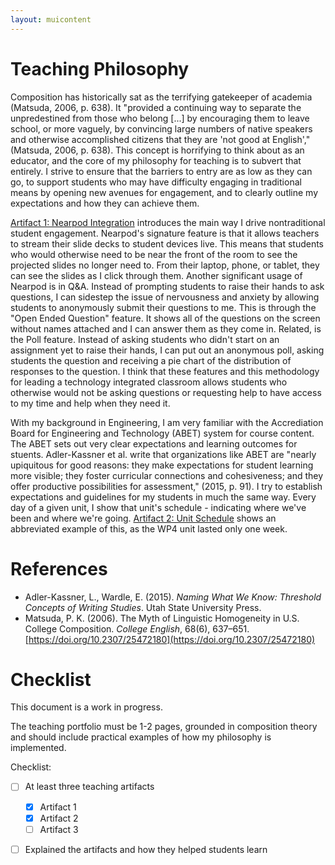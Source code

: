 ```yaml
---
layout: muicontent
---
```


# Teaching Philosophy

Composition has historically sat as the terrifying gatekeeper of academia (Matsuda, 2006, p. 638).  It "provided a continuing way to separate the unpredestined from those who belong [...] by encouraging them to leave school, or more vaguely, by convincing large numbers of native speakers and otherwise accomplished citizens that they are 'not good at English'," (Matsuda, 2006, p. 638).  This concept is horrifying to think about as an educator, and the core of my philosophy for teaching is to subvert that entirely.  I strive to ensure that the barriers to entry are as low as they can go, to support students who may have difficulty engaging in traditional means by opening new avenues for engagement, and to clearly outline my expectations and how they can achieve them.

[Artifact 1: Nearpod Integration](artifacts.html#artifact-1-nearpod-integration) introduces the main way I drive nontraditional student engagement.  Nearpod's signature feature is that it allows teachers to stream their slide decks to student devices live.  This means that students who would otherwise need to be near the front of the room to see the projected slides no longer need to.  From their laptop, phone, or tablet, they can see the slides as I click through them.  Another significant usage of Nearpod is in Q&amp;A.  Instead of prompting students to raise their hands to ask questions, I can sidestep the issue of nervousness and anxiety by allowing students to anonymously submit their questions to me.  This is through the "Open Ended Question" feature.  It shows all of the questions on the screen without names attached and I can answer them as they come in.  Related, is the Poll feature.  Instead of asking students who didn't start on an assignment yet to raise their hands, I can put out an anonymous poll, asking students the question and receiving a pie chart of the distribution of responses to the question.  I think that these features and this methodology for leading a technology integrated classroom allows students who otherwise would not be asking questions or requesting help to have access to my time and help when they need it.

With my background in Engineering, I am very familiar with the Accrediation Board for Engineering and Technology (ABET) system for course content.  The ABET sets out very clear expectations and learning outcomes for stuents.  Adler-Kassner et al. write that organizations like ABET are "nearly upiquitous for good reasons: they make expectations for student learning more visible; they foster curricular connections and cohesiveness; and they offer productive possibilities for assessment," (2015, p. 91).  I try to establish expectations and guidelines for my students in much the same way.  Every day of a given unit, I show that unit's schedule - indicating where we've been and where we're going.  [Artifact 2: Unit Schedule](artifacts.html#artifact-2-unit-schedule) shows an abbreviated example of this, as the WP4 unit lasted only one week.  

# References

* Adler-Kassner, L., Wardle, E. (2015).  <i>Naming What We Know: Threshold Concepts of Writing Studies</i>. Utah State University Press.
* Matsuda, P. K. (2006). The Myth of Linguistic Homogeneity in U.S. College Composition. <i>College English</i>, 68(6), 637–651. [https://doi.org/10.2307/25472180](https://doi.org/10.2307/25472180)

# Checklist

This document is a work in progress.

The teaching portfolio must be 1-2 pages, grounded in composition theory and should include practical examples of how my philosophy is implemented.

Checklist:
* [ ] At least three teaching artifacts
  * [x] Artifact 1
  * [x] Artifact 2
  * [ ] Artifact 3
* [ ] Explained the artifacts and how they helped students learn

